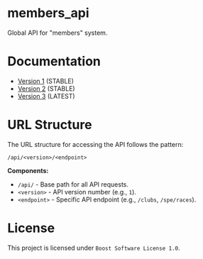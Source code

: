 # members_api

Global API for "members" system.

# Documentation

- [Version 1](/index/versions/1/README.md) (STABLE)
- [Version 2](/index/versions/2/README.md) (STABLE)
- [Version 3](/index/versions/3/README.md) (LATEST)

# URL Structure

The URL structure for accessing the API follows the pattern:

```
/api/<version>/<endpoint>
```

**Components:**

- `/api/` - Base path for all API requests.
- `<version>` - API version number (e.g., `1`).
- `<endpoint>` - Specific API endpoint (e.g., `/clubs`, `/spe/races`).

# License

This project is licensed under `Boost Software License 1.0`.
